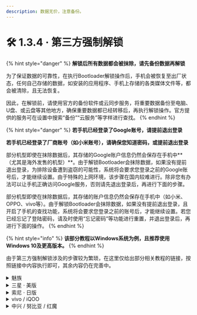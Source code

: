 ```yaml
---
description: 数据无价，注意备份。
---
```


# 🛠 1.3.4 · 第三方强制解锁

{% hint style="danger" %}
**解锁后所有数据都会被抹除，请先备份数据再解锁**

为了保证数据的可靠性，在执行Bootloader解锁操作后，手机会被恢复至出厂状态，任何自己存储的数据，如安装的应用程序、手机上存储的各类媒体文件等，都会被清除，且无法恢复。

因此，在解锁前，请使用官方的备份软件或云同步服务，将重要数据备份至电脑、U盘、或云盘等其他地方，确保重要数据都已经转移后，再执行解锁操作。官方提供的服务可在设置中搜索“备份”“云服务”等字样进行查找。
{% endhint %}

{% hint style="danger" %}
**若手机已经登录了Google账号，请提前退出登录**

**若手机已经登录了厂商账号（如小米账号），请确保您知道密码，或提前退出登录**

部分机型即使在抹除数据后，其存储的Google账户信息仍然会保存在手机中**（尤其是海外发售的机型）**。由于解锁Bootloader会抹除数据，如果没有提前退出登录，为排除设备遭到盗窃的可能性，系统将会要求您登录之前的Google账号后，才能继续设置。由于特殊的上网环境，该步骤在国内较难进行。除非您有办法可以让手机正确访问Google服务，否则请先退出登录后，再进行下面的步骤。

部分机型即使在抹除数据后，其存储的账户信息仍然会保存在手机中（如小米、OPPO、vivo等）。由于解锁Bootloader会抹除数据，如果没有提前退出登录，且开启了手机的查找功能，系统将会要求您登录之前的账号后，才能继续设置。若您已经忘记了登陆密码，请及时使用“忘记密码”等功能进行重置，并退出登录后，再进行下面的操作。
{% endhint %}

{% hint style="info" %}
**该部分教程以Windows系统为例，且推荐使用Windows 10及更高版本。**
{% endhint %}

由于第三方强制解锁涉及的步骤较为繁琐，在这里仅给出部分相关教程的链接，按照链接中内容执行即可，其余内容仍在完善中。

<details>

<summary>魅族</summary>

目前，部分机型可通过第三方工具的方式解锁Bootloader。可通过以下链接了解详情。

[魅族解锁教程 by sukanka](https://github.com/sukanka/MEIZU16S\_unlock\_tutorial/wiki/%E8%A7%A3%E9%94%81BL)（18-21年发布的机型）

当然，其他机型也可以在有限的条件下体验部分玩机软件，请转至[1.4节](../if\_cant\_unlock.md)以获取更多信息。

</details>

<details>

<summary>三星 · 美版</summary>

**美版三星机型解锁较为复杂，可能涉及运营商修改、Bootloader版本等问题，教程待更新。**

（其实，最简单的办法就是可以去找一家主营刷机服务或者卖三星手机的店，直接询问某机型是否可以解锁即可。）

当然，其他机型也可以在有限的条件下体验部分玩机软件，请转至[1.4节](../if\_cant\_unlock.md)以获取更多信息。

</details>

<details>

<summary>索尼 · 日版</summary>

目前，日版索尼可以借助**“S1 unlock tool”**强制破解运营商锁，但是需要付费（约200元）。可以在二手交易平台搜索**“索尼 日版 BL”**等关键词了解更多信息。**教程待更新。**

当然，其他机型也可以在有限的条件下体验部分玩机软件，请转至[1.4节](../if\_cant\_unlock.md)以获取更多信息。

</details>

<details>

<summary>vivo / iQOO</summary>

目前，部分机型可通过第三方工具的方式解锁Bootloader。可通过以下链接了解详情。

[viQOO工具箱合作版 by ?? / 某贼](https://www.coolapk1s.com/feed/38926327)

当然，其他机型也可以在有限的条件下体验部分玩机软件，请转至[1.4节](../if\_cant\_unlock.md)以获取更多信息。

</details>

<details>

<summary>中兴 / 努比亚 / 红魔</summary>

目前，部分机型可通过第三方工具的方式解锁Bootloader。可通过以下链接了解详情。

[安卓玩机工具箱 by shaw](https://www.coolapk1s.com/feed/38128839)

当然，其他机型也可以在有限的条件下体验部分玩机软件，请转至[1.4节](../if\_cant\_unlock.md)以获取更多信息。

</details>
